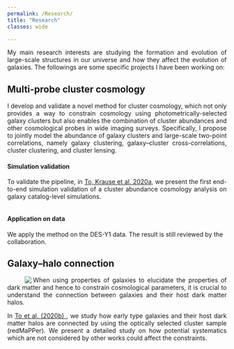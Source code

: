 ```yaml
---
permalink: /Research/
title: "Research"
classes: wide

---
```

<p align="justify">
My main research interests are studying the formation and evolution of large-scale structures in our universe and how they affect the evolution of galaxies. The followings are some specific projects I have been working on:
</p>
<h2 id="Multi-probe cluster cosmology">Multi-probe cluster cosmology</h2>
<p align="justify">
I develop and validate a novel method for cluster cosmology, which not only provides a way to constrain cosmology using photometrically-selected galaxy clusters but also enables the combination of cluster abundances and other cosmological probes in wide imaging surveys.
 Specifically, I propose to jointly model the abundance of galaxy clusters and large-scale two-point correlations, namely galaxy clustering, galaxy–cluster cross-correlations, cluster clustering, and cluster lensing.
</p>
<h4 id="Simulation validation">Simulation validation</h4>
<p align="justify">
To validate the pipeline, in <a href="https://ui.adsabs.harvard.edu/abs/2020arXiv200810757T/abstract">To, Krause et al. 2020a</a>, we present the first end-to-end simulation validation of a cluster abundance cosmology analysis on galaxy catalog-level simulations. 
</p>
<!--<p style="font-size:80%;">-->
<a href="{{ site.url }}{{ site.baseurl }}/assets/images/floatchart.png" class="image resize" data-lightbox="image-1" data-title="Illustration of probe combination framework."><img src="{{ site.url }}{{ site.baseurl }}/assets/images/floatchart.png" alt="" /></a>

<h4 id="Application on data">Application on data</h4>
We apply the method on the DES-Y1 data. The result is still reviewed by the collaboration. 


<h2 id="Multi-probe cluster cosmology">Galaxy–halo connection</h2>
<div class="square">
   <figure style="width: 500px" class="align-right">
   <a href="{{ site.url }}{{ site.baseurl }}/assets/images/CLF.png" class="image resize" data-lightbox="image-1" data-title="Illustration of probe combination framework."><img src="{{ site.url }}{{ site.baseurl }}/assets/images/CLF.png" align="left"></a>
   </figure>
<p align="justify">
When  using  properties  of  galaxies  to  elucidate  the  properties  of  dark  matter  and  hence to  constrain  cosmological  parameters,  it  is  crucial  to  understand  the  connection  between galaxies and their host dark matter halos. 
</p>

<p align="justify">
In <a href="https://ui.adsabs.harvard.edu/abs/2020ApJ...897...15T/abstract"> To et al. (2020b) </a>, we study how early type galaxies and their host dark matter halos are connected by using the optically selected cluster sample (redMaPPer). We present a detailed study on how potential systematics which are not considered by other works could affect the constraints. 
</p>
</div>
